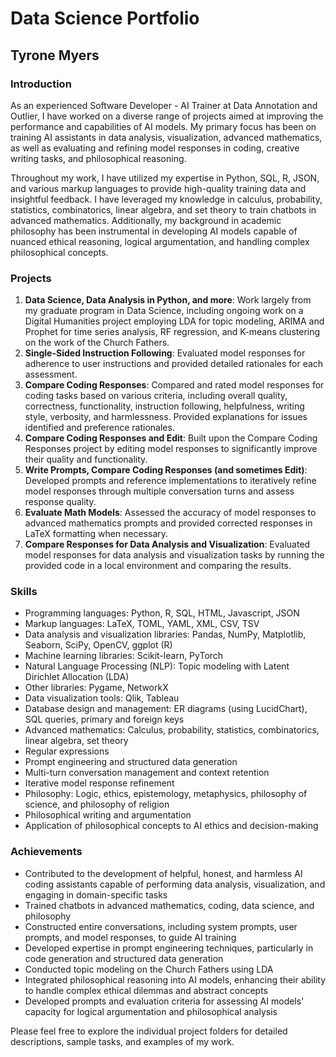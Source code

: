 # Data Science Portfolio
## Tyrone Myers

### Introduction
As an experienced Software Developer - AI Trainer at Data Annotation and Outlier, I have worked on a diverse range of projects aimed at improving the performance and capabilities of AI models. My primary focus has been on training AI assistants in data analysis, visualization, advanced mathematics, as well as evaluating and refining model responses in coding, creative writing tasks, and philosophical reasoning.

Throughout my work, I have utilized my expertise in Python, SQL, R, JSON, and various markup languages to provide high-quality training data and insightful feedback. I have leveraged my knowledge in calculus, probability, statistics, combinatorics, linear algebra, and set theory to train chatbots in advanced mathematics. Additionally, my background in academic philosophy has been instrumental in developing AI models capable of nuanced ethical reasoning, logical argumentation, and handling complex philosophical concepts.

### Projects
1. **Data Science, Data Analysis in Python, and more**: Work largely from my graduate program in Data Science, including ongoing work on a Digital Humanities project employing LDA for topic modeling, ARIMA and Prophet for time series analysis, RF regression, and K-means clustering on the work of the Church Fathers.
2. **Single-Sided Instruction Following**: Evaluated model responses for adherence to user instructions and provided detailed rationales for each assessment.
3. **Compare Coding Responses**: Compared and rated model responses for coding tasks based on various criteria, including overall quality, correctness, functionality, instruction following, helpfulness, writing style, verbosity, and harmlessness. Provided explanations for issues identified and preference rationales.
4. **Compare Coding Responses and Edit**: Built upon the Compare Coding Responses project by editing model responses to significantly improve their quality and functionality.
5. **Write Prompts, Compare Coding Responses (and sometimes Edit)**: Developed prompts and reference implementations to iteratively refine model responses through multiple conversation turns and assess response quality.
6. **Evaluate Math Models**: Assessed the accuracy of model responses to advanced mathematics prompts and provided corrected responses in LaTeX formatting when necessary.
7. **Compare Responses for Data Analysis and Visualization**: Evaluated model responses for data analysis and visualization tasks by running the provided code in a local environment and comparing the results.

### Skills
- Programming languages: Python, R, SQL, HTML, Javascript, JSON
- Markup languages: LaTeX, TOML, YAML, XML, CSV, TSV
- Data analysis and visualization libraries: Pandas, NumPy, Matplotlib, Seaborn, SciPy, OpenCV, ggplot (R)
- Machine learning libraries: Scikit-learn, PyTorch
- Natural Language Processing (NLP): Topic modeling with Latent Dirichlet Allocation (LDA)
- Other libraries: Pygame, NetworkX
- Data visualization tools: Qlik, Tableau
- Database design and management: ER diagrams (using LucidChart), SQL queries, primary and foreign keys
- Advanced mathematics: Calculus, probability, statistics, combinatorics, linear algebra, set theory
- Regular expressions
- Prompt engineering and structured data generation
- Multi-turn conversation management and context retention
- Iterative model response refinement
- Philosophy: Logic, ethics, epistemology, metaphysics, philosophy of science, and philosophy of religion
- Philosophical writing and argumentation
- Application of philosophical concepts to AI ethics and decision-making

### Achievements
- Contributed to the development of helpful, honest, and harmless AI coding assistants capable of performing data analysis, visualization, and engaging in domain-specific tasks
- Trained chatbots in advanced mathematics, coding, data science, and philosophy
- Constructed entire conversations, including system prompts, user prompts, and model responses, to guide AI training
- Developed expertise in prompt engineering techniques, particularly in code generation and structured data generation
- Conducted topic modeling on the Church Fathers using LDA
- Integrated philosophical reasoning into AI models, enhancing their ability to handle complex ethical dilemmas and abstract concepts
- Developed prompts and evaluation criteria for assessing AI models' capacity for logical argumentation and philosophical analysis

Please feel free to explore the individual project folders for detailed descriptions, sample tasks, and examples of my work.
